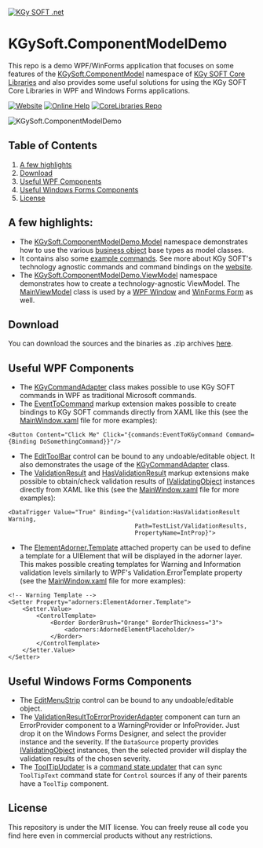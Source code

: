 [![KGy SOFT .net](https://docs.kgysoft.net/corelibraries/icons/logo.png)](https://kgysoft.net)

# KGySoft.ComponentModelDemo
This repo is a demo WPF/WinForms application that focuses on some features of the [KGySoft.ComponentModel](https://docs.kgysoft.net/corelibraries/?topic=html/N_KGySoft_ComponentModel.htm) namespace of [KGy SOFT Core Libraries](https://kgysoft.net/corelibraries) and also provides some useful solutions for using the KGy SOFT Core Libraries in WPF and Windows Forms applications.

[![Website](https://img.shields.io/website/https/kgysoft.net/corelibraries.svg)](https://kgysoft.net/corelibraries)
[![Online Help](https://img.shields.io/website/https/docs.kgysoft.net/corelibraries.svg?label=online%20help&up_message=available)](https://docs.kgysoft.net/corelibraries)
[![CoreLibraries Repo](https://img.shields.io/github/repo-size/koszeggy/KGySoft.CoreLibraries.svg?label=CoreLibraries)](https://github.com/koszeggy/KGySoft.CoreLibraries)

![KGySoft.ComponentModelDemo](https://kgysoft.net/images/KGySoft.ComponentModelDemo.jpg)

## Table of Contents
1. [A few highlights](#a-few-highlights)
2. [Download](#download)
3. [Useful WPF Components](#useful-wpf-components)
4. [Useful Windows Forms Components](#useful-windows-forms-components)
5. [License](#license)

## A few highlights:
* The [KGySoft.ComponentModelDemo.Model](https://github.com/koszeggy/KGySoft.ComponentModelDemo/tree/master/KGySoft.ComponentModelDemo/Model) namespace demonstrates how to use the various [business object](https://kgysoft.net/corelibraries#business-objects) base types as model classes.
* It contains also some [example commands](https://github.com/koszeggy/KGySoft.ComponentModelDemo/blob/master/KGySoft.ComponentModelDemo/Model/Commands.cs). See more about KGy SOFT's technology agnostic commands and command bindings on the [website](https://kgysoft.net/corelibraries#command-binding).
* The [KGySoft.ComponentModelDemo.ViewModel](https://github.com/koszeggy/KGySoft.ComponentModelDemo/tree/master/KGySoft.ComponentModelDemo/ViewModel) namespace demonstrates how to create a technology-agnostic ViewModel. The [MainViewModel](https://github.com/koszeggy/KGySoft.ComponentModelDemo/tree/master/KGySoft.ComponentModelDemo/ViewModel/MainViewModel.cs) class is used by a [WPF Window](https://github.com/koszeggy/KGySoft.ComponentModelDemo/blob/master/KGySoft.ComponentModelDemo/ViewWpf/Windows/MainWindow.xaml) and [WinForms Form](https://github.com/koszeggy/KGySoft.ComponentModelDemo/blob/master/KGySoft.ComponentModelDemo/ViewWinForms/Forms/MainForm.cs) as well.

## Download
You can download the sources and the binaries as .zip archives [here](https://github.com/koszeggy/KGySoft.ComponentModelDemo/releases).

## Useful WPF Components
* The [KGyCommandAdapter](https://github.com/koszeggy/KGySoft.ComponentModelDemo/blob/master/KGySoft.ComponentModelDemo/ViewWpf/Commands/KGyCommandAdapter.cs) class makes possible to use KGy SOFT commands in WPF as traditional Microsoft commands.
* The [EventToCommand](https://github.com/koszeggy/KGySoft.ComponentModelDemo/blob/master/KGySoft.ComponentModelDemo/ViewWpf/Commands/EventToKGyCommandExtension.cs) markup extension makes possible to create bindings to KGy SOFT commands directly from XAML like this (see the [MainWindow.xaml](https://github.com/koszeggy/KGySoft.ComponentModelDemo/blob/master/KGySoft.ComponentModelDemo/ViewWpf/Windows/MainWindow.xaml) file for more examples):
```xaml
<Button Content="Click Me" Click="{commands:EventToKGyCommand Command={Binding DoSomethingCommand}}"/>
```
* The [EditToolBar](https://github.com/koszeggy/KGySoft.ComponentModelDemo/blob/master/KGySoft.ComponentModelDemo/ViewWpf/Controls/EditToolBar.xaml.cs) control can be bound to any undoable/editable object. It also demonstrates the usage of the [KGyCommandAdapter](https://github.com/koszeggy/KGySoft.ComponentModelDemo/blob/master/KGySoft.ComponentModelDemo/ViewWpf/Commands/KGyCommandAdapter.cs) class.
* The [ValidationResult](https://github.com/koszeggy/KGySoft.ComponentModelDemo/blob/master/KGySoft.ComponentModelDemo/ViewWpf/Validation/ValidationBindingExtension.cs) and [HasValidationResult](https://github.com/koszeggy/KGySoft.ComponentModelDemo/blob/master/KGySoft.ComponentModelDemo/ViewWpf/Validation/HasValidationResultExtension.cs) markup extensions make possible to obtain/check validation results of [IValidatingObject](http://docs.kgysoft.net/corelibraries/?topic=html/T_KGySoft_ComponentModel_IValidatingObject.htm) instances directly from XAML like this (see the [MainWindow.xaml](https://github.com/koszeggy/KGySoft.ComponentModelDemo/blob/master/KGySoft.ComponentModelDemo/ViewWpf/Windows/MainWindow.xaml) file for more examples):
```xaml
<DataTrigger Value="True" Binding="{validation:HasValidationResult Warning,
                                    Path=TestList/ValidationResults,
                                    PropertyName=IntProp}">
```
* The [ElementAdorner.Template](https://github.com/koszeggy/KGySoft.ComponentModelDemo/blob/master/KGySoft.ComponentModelDemo/ViewWpf/Adorners/ElementAdorner.cs) attached property can be used to define a template for a UIElement that will be displayed in the adorner layer. This makes possible creating templates for Warning and Information validation levels similarly to WPF's Validation.ErrorTemplate property (see the [MainWindow.xaml](https://github.com/koszeggy/KGySoft.ComponentModelDemo/blob/master/KGySoft.ComponentModelDemo/ViewWpf/Windows/MainWindow.xaml) file for more examples):
```xaml
<!-- Warning Template -->
<Setter Property="adorners:ElementAdorner.Template">
    <Setter.Value>
        <ControlTemplate>
            <Border BorderBrush="Orange" BorderThickness="3">
                <adorners:AdornedElementPlaceholder/>
            </Border>
        </ControlTemplate>
    </Setter.Value>
</Setter>
```

## Useful Windows Forms Components
* The [EditMenuStrip](https://github.com/koszeggy/KGySoft.ComponentModelDemo/blob/master/KGySoft.ComponentModelDemo/ViewWinForms/Controls/EditMenuStrip.cs) control can be bound to any undoable/editable object.
* The [ValidationResultToErrorProviderAdapter](https://github.com/koszeggy/KGySoft.ComponentModelDemo/blob/master/KGySoft.ComponentModelDemo/ViewWinForms/Components/ValidationResultToErrorProviderAdapter.cs) component can turn an ErrorProvider component to a WarningProvider or InfoProvider. Just drop it on the Windows Forms Designer, and select the provider instance and the severity. If the `DataSource` property provides [IValidatingObject](http://docs.kgysoft.net/corelibraries/?topic=html/T_KGySoft_ComponentModel_IValidatingObject.htm) instances, then the selected provider will display the validation results of the chosen severity.
* The [ToolTipUpdater](https://github.com/koszeggy/KGySoft.ComponentModelDemo/blob/master/KGySoft.ComponentModelDemo/ViewWinForms/Commands/TooltipUpdater.cs) is a [command state updater](https://github.com/koszeggy/KGySoft.CoreLibraries#icommandstateupdater) that can sync `ToolTipText` command state for `Control` sources if any of their parents have a `ToolTip` component.

## License
This repository is under the MIT license. You can freely reuse all code you find here even in commercial products without any restrictions.
